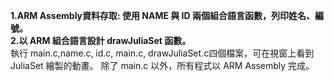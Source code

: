 **1.ARM Assembly資料存取: 使用 NAME 與 ID 兩個組合語言函數，列印姓名、編號。**  
**2.以 ARM 組合語言設計 drawJuliaSet 函數。**  
  執行 main.c,name.c, id.c, main.c, drawJuliaSet.c四個檔案，可在視窗上看到 JuliaSet 繪製的動畫。
  除了 main.c 以外，所有程式以 ARM Assembly 完成。
